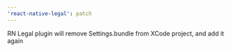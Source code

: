 ```yaml
---
'react-native-legal': patch
---
```


RN Legal plugin will remove Settings.bundle from XCode project, and add it again
